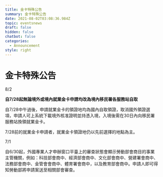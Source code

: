```yaml
---
title: 金卡特殊公告
summary: 金卡特殊公告
date: 2021-08-02T03:08:36.984Z
topic: eventsnews
draft: false
hidden: false
chatbot: false
categories:
  - Announcement
style: right
---
```

# 金卡特殊公告

8/2

**自7/28起無論境外或境內就業金卡申請均改為境內移民署各服務站自取**

自7/28中午過後，申請就業金卡的領證地均為國內自取領證，取消國外領證選項，申請人可上系統下載境外核准證明並持憑入境，入境後需在30日內向移民署服務站換領就業金卡。

7/28前的就業金卡申請者，就業金卡領證地仍以先前選擇的地點為主。

7/1

自6/30起，外國專業人才申辦窗口平臺上的審查狀態會顯示勞動部會商目的事業主管機關，例如：科技部會商中、經濟部會商中、文化部會商中、營建署會商中、法務部會商中、金管會會商中、體育署會商中，以及教育部會商中。申請人即可得知勞動部將申請案送至相關部會審查。